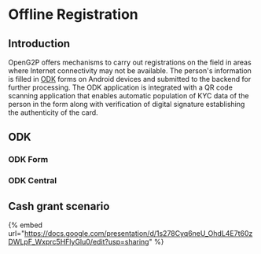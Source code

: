 # Offline Registration

## Introduction

OpenG2P offers mechanisms to carry out registrations on the field in areas where Internet connectivity may not be available. The person's information is filled in [ODK](https://getodk.org/) forms on Android devices and submitted to the backend for further processing. The ODK application is integrated with a QR code scanning application that enables automatic population of KYC data of the person in the form along with verification of digital signature establishing the authenticity of the card.

## ODK

### ODK Form

### ODK Central

## Cash grant scenario

{% embed url="https://docs.google.com/presentation/d/1s278Cyq6neU_OhdL4E7t60zDWLpF_Wxprc5HFlyGlu0/edit?usp=sharing" %}

